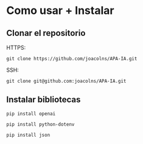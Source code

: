 # Como usar + Instalar

## Clonar el repositorio

HTTPS:

` git clone https://github.com/joacolns/APA-IA.git `

SSH:

` git clone git@github.com:joacolns/APA-IA.git `

## Instalar bibliotecas

` pip install openai `

` pip install python-dotenv `

` pip install json `